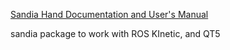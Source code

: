 [Sandia Hand Documentation and User's Manual](http://wiki.osrfoundation.org/SandiaHand)

sandia package to work with ROS KInetic, and QT5
